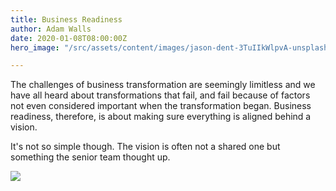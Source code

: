 ```yaml
---
title: Business Readiness
author: Adam Walls
date: 2020-01-08T08:00:00Z
hero_image: "/src/assets/content/images/jason-dent-3TuIIkWlpvA-unsplash.jpg"

---
```

The challenges of business transformation are seemingly limitless and we have all heard about transformations that fail, and fail because of factors not even considered important when the transformation began. Business readiness, therefore, is about making sure everything is aligned behind a vision.

It's not so simple though. The vision is often not a shared one but something the senior team thought up. 

![](/src/assets/content/images/ruslan-bardash-g83y6do219w-unsplash.jpg)